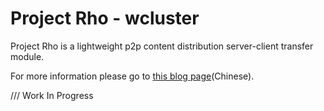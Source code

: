 # Project Rho - wcluster
Project Rho is a lightweight p2p content distribution server-client transfer module.

For more information please go to [this blog page](https://blog.astropenguin.net/article/view/codename-rho-%E2%80%94%E5%AF%A6%E4%BD%9Cp2p/)(Chinese).

/// Work In Progress
